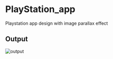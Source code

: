 # PlayStation_app
 Playstation app design with image parallax effect
## Output
![output](output/output.gif)
